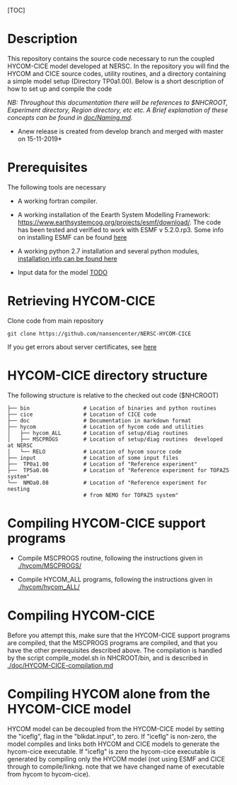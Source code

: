 [TOC]

# Description

This repository contains the source code necessary to run the coupled HYCOM-CICE model developed at NERSC. In the repository you will find the HYCOM and CICE source codes, utility routines, and a directory containing a simple model setup (Directory TP0a1.00). Below is a short description of how to set up and compile the code

*NB: Throughout this documentation there will be references to $NHCROOT, Experiment directory, Region directory, etc
etc. A Brief explanation of these concepts can be found in [doc/Naming.md](doc/Naming.md).*

* Anew release is created from develop branch and merged with master on 15-11-2019*
# Prerequisites

The following tools are necessary 

* A working fortran compiler.

* A working installation of the Eearth System Modelling Framework: https://www.earthsystemcog.org/projects/esmf/download/. The code has been tested and verified to work with ESMF v 5.2.0.rp3. Some info on installing ESMF can be found [here](doc/ESMF.md)

* A working python 2.7 installation and several python modules, [installation info can be found here](doc/python.md)

* Input data for the model [TODO](TODO)

# Retrieving HYCOM-CICE
Clone code from main repository 

`
git clone https://github.com/nansencenter/NERSC-HYCOM-CICE
`

If you get errors about server certificates, see [here](../..//overview#markdown-header-server-certificates)

# HYCOM-CICE directory structure
The following structure is relative to the checked out code ($NHCROOT)

    ├── bin                 # Location of binaries and python routines
    ├── cice                # Location of CICE code
    ├── doc                 # Documentation in markdown format
    ├── hycom               # Location of hycom code and utilities
    │   ├── hycom_ALL       # Location of setup/diag routines 
    │   ├── MSCPROGS        # Location of setup/diag routines  developed at NERSC
    │   └── RELO            # Location of hycom source code
    ├── input               # Location of some input files 
    ├──  TP0a1.00           # Location of "Reference experiment"
    ├──  TP5a0.06           # Location of "Reference experiment for TOPAZ5 system"
    └──  NMOa0.08           # Location of "Reference experiment for nesting 
                            # from NEMO for TOPAZ5 system"


# Compiling HYCOM-CICE support programs

* Compile MSCPROGS routine, following the instructions given in [./hycom/MSCPROGS/](./hycom/MSCPROGS/)

* Compile HYCOM_ALL programs, following the instructions given in [./hycom/hycom_ALL/](./hycom/hycom_ALL/)

# Compiling HYCOM-CICE

Before you attempt this, make sure that the HYCOM-CICE support programs are 
compiled, that the MSCPROGS programs are compiled, and that you have the other prerequisites described above. 
The compilation is handled by the script compile_model.sh in NHCROOT/bin, and is described in [./doc/HYCOM-CICE-compilation.md](./doc/HYCOM-CICE-compilation.md)


# Compiling HYCOM alone from the HYCOM-CICE model

HYCOM model can be decoupled from the HYCOM-CICE model by setting the "iceflg", flag in the "blkdat.input", to zero. If "iceflg" is non-zero, the model compiles and links both HYCOM and CICE models to generate the hycom-cice executable. If "iceflg" is zero the hycom-cice executable is generated by compiling only the HYCOM model (not using ESMF and CICE through to compile/linkng. note that we have changed name of executable from hycom to hycom-cice).


